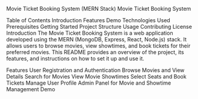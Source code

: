 Movie Ticket Booking System (MERN Stack)
Movie Ticket Booking System

Table of Contents
Introduction
Features
Demo
Technologies Used
Prerequisites
Getting Started
Project Structure
Usage
Contributing
License
Introduction
The Movie Ticket Booking System is a web application developed using the MERN (MongoDB, Express, React, Node.js) stack. It allows users to browse movies, view showtimes, and book tickets for their preferred movies. This README provides an overview of the project, its features, and instructions on how to set it up and use it.

Features
User Registration and Authentication
Browse Movies and View Details
Search for Movies
View Movie Showtimes
Select Seats and Book Tickets
Manage User Profile
Admin Panel for Movie and Showtime Management
Demo
